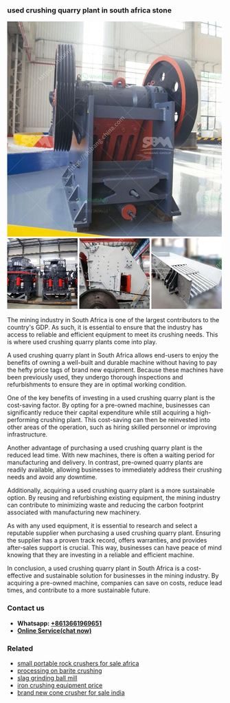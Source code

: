<h3>used crushing quarry plant in south africa stone</h3><img src='1708498488.jpg' alt=''><p>The mining industry in South Africa is one of the largest contributors to the country's GDP. As such, it is essential to ensure that the industry has access to reliable and efficient equipment to meet its crushing needs. This is where used crushing quarry plants come into play.</p><p>A used crushing quarry plant in South Africa allows end-users to enjoy the benefits of owning a well-built and durable machine without having to pay the hefty price tags of brand new equipment. Because these machines have been previously used, they undergo thorough inspections and refurbishments to ensure they are in optimal working condition.</p><p>One of the key benefits of investing in a used crushing quarry plant is the cost-saving factor. By opting for a pre-owned machine, businesses can significantly reduce their capital expenditure while still acquiring a high-performing crushing plant. This cost-saving can then be reinvested into other areas of the operation, such as hiring skilled personnel or improving infrastructure.</p><p>Another advantage of purchasing a used crushing quarry plant is the reduced lead time. With new machines, there is often a waiting period for manufacturing and delivery. In contrast, pre-owned quarry plants are readily available, allowing businesses to immediately address their crushing needs and avoid any downtime.</p><p>Additionally, acquiring a used crushing quarry plant is a more sustainable option. By reusing and refurbishing existing equipment, the mining industry can contribute to minimizing waste and reducing the carbon footprint associated with manufacturing new machinery.</p><p>As with any used equipment, it is essential to research and select a reputable supplier when purchasing a used crushing quarry plant. Ensuring the supplier has a proven track record, offers warranties, and provides after-sales support is crucial. This way, businesses can have peace of mind knowing that they are investing in a reliable and efficient machine.</p><p>In conclusion, a used crushing quarry plant in South Africa is a cost-effective and sustainable solution for businesses in the mining industry. By acquiring a pre-owned machine, companies can save on costs, reduce lead times, and contribute to a more sustainable future.</p><h3>Contact us</h3><ul><li><strong>Whatsapp:&nbsp;<a href="https://wa.me/8613661969651">+8613661969651</a></strong></li><li><a href="https://swt.shibang-china.com/?git&amp;zhl&amp;used crushing quarry plant in south africa stone"><strong>Online Service(chat now)</strong></a></li></ul><h3>Related</h3><ul><li><a href='small portable rock crushers for sale africa.md'>small portable rock crushers for sale africa</a></li><li><a href='processing on barite crushing.md'>processing on barite crushing</a></li><li><a href='slag grinding ball mill.md'>slag grinding ball mill</a></li><li><a href='iron crushing equipment price.md'>iron crushing equipment price</a></li><li><a href='brand new cone crusher for sale india.md'>brand new cone crusher for sale india</a></li></ul>